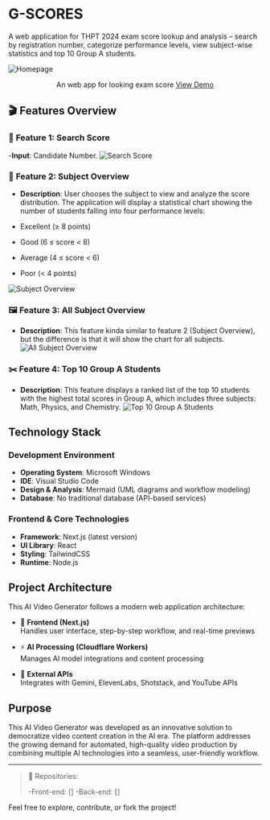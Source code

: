 # G-SCORES
A web application for THPT 2024 exam score lookup and analysis – search by registration number, categorize performance levels, view subject-wise statistics and top 10 Group A students.



![Homepage](https://github.com/nlanhduy/ai-video-generator/blob/main/public/images/step-1/homepage.png)

<!-- Replace with actual image URL if available -->

<div align="center">
  <p align="center">
    An web app for looking exam score
    <a href="https://www.youtube.com/watch?v=IrU6liVYhrU">View Demo</a>
  </p>
</div>

## 🎬 Features Overview

### 📝 **Feature 1: Search Score**

-**Input**: Candidate Number.
![Search Score](https://github.com/nlanhduy/ai-video-generator/blob/main/public/images/step-1/content-genrator.png)

### 🎤 **Feature 2: Subject Overview**

- **Description**: User chooses the subject to view and analyze the score distribution. The application will display a statistical chart showing the number of students falling into four performance levels:

- Excellent (≥ 8 points)

- Good (6 ≤ score < 8)

- Average (4 ≤ score < 6)

- Poor (< 4 points)

![Subject Overview](https://github.com/nlanhduy/ai-video-generator/blob/main/public/images/step-2/voice.png)

### 🖼️ **Feature 3: All Subject Overview**
- **Description**: This feature kinda similar to feature 2 (Subject Overview), but the difference is that it will show the chart for all subjects.
![All Subject Overview](https://github.com/nlanhduy/ai-video-generator/blob/main/public/images/step-3/choose-style.png)

### ✂️ **Feature 4: Top 10 Group A Students**
- **Description**: This feature displays a ranked list of the top 10 students with the highest total scores in Group A, which includes three subjects: Math, Physics, and Chemistry.
![Top 10 Group A Students](https://github.com/nlanhduy/ai-video-generator/blob/main/public/images/step-4/edit-timeline.png)

## Technology Stack

### Development Environment

- **Operating System**: Microsoft Windows
- **IDE**: Visual Studio Code
- **Design & Analysis**: Mermaid (UML diagrams and workflow modeling)
- **Database**: No traditional database (API-based services)

### Frontend & Core Technologies

- **Framework**: Next.js (latest version)
- **UI Library**: React
- **Styling**: TailwindCSS
- **Runtime**: Node.js

## Project Architecture

This AI Video Generator follows a modern web application architecture:

- 🎨 **Frontend (Next.js)**  
  Handles user interface, step-by-step workflow, and real-time previews

- ⚡ **AI Processing (Cloudflare Workers)**  
  Manages AI model integrations and content processing

- 🔗 **External APIs**  
  Integrates with Gemini, ElevenLabs, Shotstack, and YouTube APIs

## Purpose

This AI Video Generator was developed as an innovative solution to democratize
video content creation in the AI era. The platform addresses the growing demand
for automated, high-quality video production by combining multiple AI
technologies into a seamless, user-friendly workflow.

---

> 📂 Repositories:
>
> -Front-end: []
> -Back-end: []

Feel free to explore, contribute, or fork the project!
